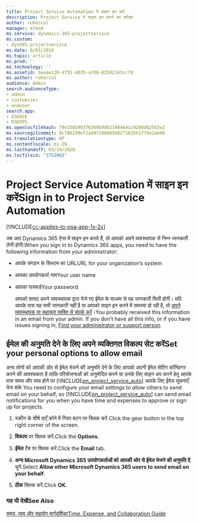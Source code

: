 ```yaml
---
title: Project Service Automation में साइन इन करें
description: Project Service में साइन इन करने का तरीका
author: ruhercul
manager: kfend
ms.service: dynamics-365-projectservice
ms.custom:
- dyn365-projectservice
ms.date: 8/03/2018
ms.topic: article
ms.prod: ''
ms.technology: ''
ms.assetid: 1eeae120-4755-4035-a700-82592163cc78
ms.author: ruhercul
audience: Admin
search.audienceType:
- admin
- customizer
- enduser
search.app:
- D365CE
- D365PS
ms.openlocfilehash: 79e356b99376360b9d623404641c9268d62563e2
ms.sourcegitcommit: 8c786230ef2a497280885b827162561776e2eb00
ms.translationtype: HT
ms.contentlocale: hi-IN
ms.lasthandoff: 03/24/2020
ms.locfileid: "3752062"
---
```

# <a name="sign-in-to-project-service-automation"></a><span data-ttu-id="909b8-103">Project Service Automation में साइन इन करें</span><span class="sxs-lookup"><span data-stu-id="909b8-103">Sign in to Project Service Automation</span></span>

[!INCLUDE[cc-applies-to-psa-app-1x-2x](../includes/cc-applies-to-psa-app-1x-2x.md)]

<span data-ttu-id="909b8-104">जब आप Dynamics 365 ऐप्स में साइन इन करते हैं, तो आपको अपने व्यवस्थापक से निम्न जानकारी लेनी होगी:</span><span class="sxs-lookup"><span data-stu-id="909b8-104">When you sign in to Dynamics 365 apps, you need to have the following information from your administrator:</span></span>  
  
- <span data-ttu-id="909b8-105">आपके संगठन के सिस्टम का URL</span><span class="sxs-lookup"><span data-stu-id="909b8-105">URL for your organization’s system</span></span>  
  
- <span data-ttu-id="909b8-106">आपका उपयोगकर्ता नाम</span><span class="sxs-lookup"><span data-stu-id="909b8-106">Your user name</span></span>  
  
- <span data-ttu-id="909b8-107">आपका पासवर्ड</span><span class="sxs-lookup"><span data-stu-id="909b8-107">Your password</span></span>  
  
  <span data-ttu-id="909b8-108">आपको शायद अपने व्यवस्थापक द्वारा भेजे गए ईमेल के माध्यम से यह जानकारी मिली होगी। यदि आपके पास यह सभी जानकारी नहीं है या आपको साइन इन करने में समस्या हो रही है, तो [अपने व्यवस्थापक या सहायता व्यक्ति से संपर्क करें](../basics/find-administrator-support.md)।</span><span class="sxs-lookup"><span data-stu-id="909b8-108">You probably received this information in an email from your admin. If you don’t have all this info, or if you have issues signing in, [Find your administrator or support person](../basics/find-administrator-support.md).</span></span>  
  
## <a name="set-your-personal-options-to-allow-email"></a><span data-ttu-id="909b8-109">ईमेल की अनुमति देने के लिए अपने व्यक्तिगत विकल्प सेट करें</span><span class="sxs-lookup"><span data-stu-id="909b8-109">Set your personal options to allow email</span></span>  
 <span data-ttu-id="909b8-110">अन्य लोगों को आपकी ओर से ईमेल भेजने की अनुमति देने के लिए आपको अपनी ईमेल सेटिंग कॉन्फ़िगर करने की आवश्यकता है ताकि परियोजनाओं को अनुमोदित करने या उनके लिए साइन अप करने हेतु आपके पास समय और व्यय होने पर [!INCLUDE[pn_project_service_auto](../includes/pn-project-service-auto.md)] आपके लिए ईमेल सूचनाएँ भेज सके.</span><span class="sxs-lookup"><span data-stu-id="909b8-110">You need to configure your email settings to allow others to send email on your behalf, so [!INCLUDE[pn_project_service_auto](../includes/pn-project-service-auto.md)] can send email notifications for you when you have time and expenses to approve or sign up for projects.</span></span>  
  
1.  <span data-ttu-id="909b8-111">स्क्रीन के शीर्ष दाएँ कोने में गियर बटन पर क्लिक करें.</span><span class="sxs-lookup"><span data-stu-id="909b8-111">Click the gear button in the top right corner of the screen.</span></span>  
  
2.  <span data-ttu-id="909b8-112">**विकल्प** पर क्लिक करें.</span><span class="sxs-lookup"><span data-stu-id="909b8-112">Click the **Options**.</span></span>  
  
3.  <span data-ttu-id="909b8-113">**ईमेल** टैब पर क्लिक करें.</span><span class="sxs-lookup"><span data-stu-id="909b8-113">Click the **Email** tab.</span></span>  
  
4.  <span data-ttu-id="909b8-114">**अन्य Microsoft Dynamics 365 उपयोगकर्ताओं को आपकी ओर से ईमेल भेजने की अनुमति दें** चुनें.</span><span class="sxs-lookup"><span data-stu-id="909b8-114">Select **Allow other Microsoft Dynamics 365 users to send email on your behalf**.</span></span>  
  
5.  <span data-ttu-id="909b8-115">**ठीक** क्लिक करें.</span><span class="sxs-lookup"><span data-stu-id="909b8-115">Click **OK**.</span></span>  
  
### <a name="see-also"></a><span data-ttu-id="909b8-116">यह भी देखें</span><span class="sxs-lookup"><span data-stu-id="909b8-116">See Also</span></span>  
 [<span data-ttu-id="909b8-117">समय, व्यय और सहयोग मार्गदर्शिका</span><span class="sxs-lookup"><span data-stu-id="909b8-117">Time, Expense, and Collaboration Guide</span></span>](../project-service/time-expense-collaboration-guide.md)
